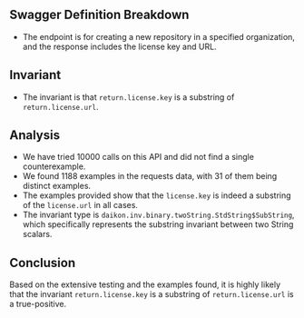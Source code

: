## Swagger Definition Breakdown
- The endpoint is for creating a new repository in a specified organization, and the response includes the license key and URL.

## Invariant
- The invariant is that `return.license.key` is a substring of `return.license.url`.

## Analysis
- We have tried 10000 calls on this API and did not find a single counterexample.
- We found 1188 examples in the requests data, with 31 of them being distinct examples.
- The examples provided show that the `license.key` is indeed a substring of the `license.url` in all cases.
- The invariant type is `daikon.inv.binary.twoString.StdString$SubString`, which specifically represents the substring invariant between two String scalars.

## Conclusion
Based on the extensive testing and the examples found, it is highly likely that the invariant `return.license.key` is a substring of `return.license.url` is a true-positive.

